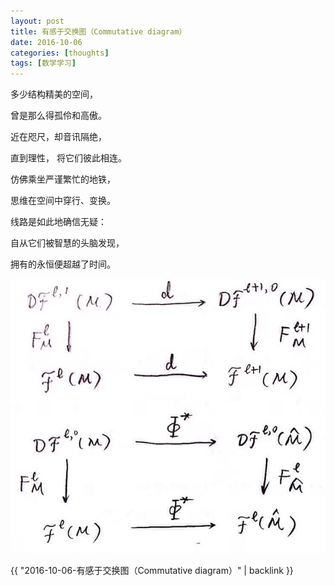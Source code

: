 ```yaml
---
layout: post
title: 有感于交换图（Commutative diagram）
date: 2016-10-06
categories: [thoughts]
tags: [数学学习]
---
```


多少结构精美的空间， 

曾是那么得孤伶和高傲。 

近在咫尺，却音讯隔绝， 

直到理性， 将它们彼此相连。

仿佛乘坐严谨繁忙的地铁， 

思维在空间中穿行、变换。 

线路是如此地确信无疑： 

自从它们被智慧的头脑发现， 

拥有的永恒便超越了时间。

![](/figures/p37740850.jpg)

{{ "2016-10-06-有感于交换图（Commutative diagram）" | backlink }}
